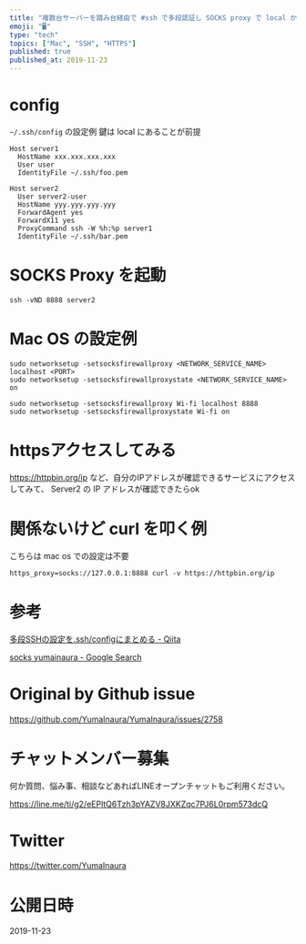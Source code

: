 ```yaml
---
title: "複数台サーバーを踏み台経由で #ssh で多段認証し SOCKS proxy で local から #https アクセスすることは可能なの"
emoji: "🖥"
type: "tech"
topics: ["Mac", "SSH", "HTTPS"]
published: true
published_at: 2019-11-23
---
```


# config 

`~/.ssh/config` の設定例
鍵は local にあることが前提

```
Host server1
  HostName xxx.xxx.xxx.xxx
  User user
  IdentityFile ~/.ssh/foo.pem

Host server2
  User server2-user
  HostName yyy.yyy.yyy.yyy
  ForwardAgent yes
  ForwardX11 yes
  ProxyCommand ssh -W %h:%p server1
  IdentityFile ~/.ssh/bar.pem
```

# SOCKS Proxy を起動

```
ssh -vND 8888 server2
```

# Mac OS の設定例

```
sudo networksetup -setsocksfirewallproxy <NETWORK_SERVICE_NAME> localhost <PORT>
sudo networksetup -setsocksfirewallproxystate <NETWORK_SERVICE_NAME> on
```

```
sudo networksetup -setsocksfirewallproxy Wi-fi localhost 8888
sudo networksetup -setsocksfirewallproxystate Wi-fi on
```

# httpsアクセスしてみる

https://httpbin.org/ip など、自分のIPアドレスが確認できるサービスにアクセスしてみて、 Server2 の IP アドレスが確認できたらok

# 関係ないけど curl を叩く例

こちらは mac os での設定は不要

```
https_proxy=socks://127.0.0.1:8888 curl -v https://httpbin.org/ip
```


# 参考

[多段SSHの設定を.ssh/configにまとめる - Qiita](https://qiita.com/ik-fib/items/12e4fab4478e360a82a1)

[socks yumainaura - Google Search](https://www.google.com/search?q=socks+yumainaura&oq=socks+yumainaura&aqs=chrome..69i57j69i60l3.2294j0j4&sourceid=chrome&ie=UTF-8)


# Original by Github issue

https://github.com/YumaInaura/YumaInaura/issues/2758








<!-- Update From Qiita API -->

# チャットメンバー募集


何か質問、悩み事、相談などあればLINEオープンチャットもご利用ください。

https://line.me/ti/g2/eEPltQ6Tzh3pYAZV8JXKZqc7PJ6L0rpm573dcQ





# Twitter


https://twitter.com/YumaInaura


<!-- Update From Qiita API -->



# 公開日時

2019-11-23
